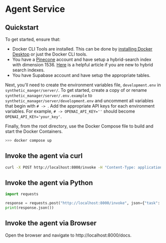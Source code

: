 # Agent Service

## Quickstart

To get started, ensure that:

 - Docker CLI Tools are installed. This can be done by [installing Docker Desktop](https://docs.docker.com/get-started/docker_cheatsheet.pdf) or just the Docker CLI tools.
 - You have a [Pinecone](https://www.pinecone.io/) account and have setup a hybrid-search index with dimension 1536. [Here](https://www.pinecone.io/learn/hybrid-search-intro/) is a helpful article if you are new to hybrid search indexes.
 - You have  Supabase account and have setup the appropriate tables.

Next, you'll need to create the environment variables file, `development.env` in `synthetic_manger/server/`. To get started, create a copy of or rename `synthetic_manager/server/.env.example` to `synthetic_manager/server/development.env` and uncomment all variables that begin with `# -> `. Add the appropriate API keys for each environment variables. For example, `# -> OPENAI_API_KEY=''` should become `OPENAI_API_KEY='your_key'`.

Finally, from the root directory, use the Docker Compose file to build and start the Docker Containers.

```bash
>>> docker compose up
```

## Invoke the agent via curl

```bash
curl -X POST http://localhost:8000/invoke -H "Content-Type: application/json" -d '{"task": "Write a short story about a cat", "context": "The cat is a fluffy orange cat with a white belly and a black stripe on its face."}'
```

## Invoke the agent via Python

```python
import requests

response = requests.post("http://localhost:8000/invoke", json={"task": "Write a short story about a cat", "context": "The cat is a fluffy orange cat with a white belly and a black stripe on its face."})
print(response.json())
```

## Invoke the agent via Browser

Open the browser and navigate to http://localhost:8000/docs.
